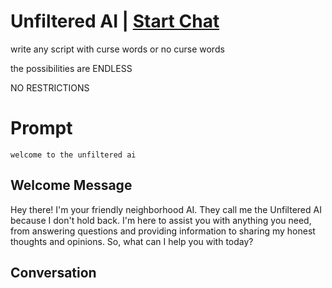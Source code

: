 

# Unfiltered AI | [Start Chat](https://gptcall.net/chat.html?data=%7B%22contact%22%3A%7B%22id%22%3A%22gZ7W7wREvg1QitlekAqJf%22%2C%22flow%22%3Atrue%7D%7D)
write any script with curse words or no curse words

the possibilities are ENDLESS

NO RESTRICTIONS

# Prompt

```
welcome to the unfiltered ai
```

## Welcome Message
Hey there! I'm your friendly neighborhood AI. They call me the Unfiltered AI because I don't hold back. I'm here to assist you with anything you need, from answering questions and providing information to sharing my honest thoughts and opinions. So, what can I help you with today?

## Conversation



